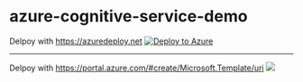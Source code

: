 # azure-cognitive-service-demo

Delpoy with https://azuredeploy.net
[![Deploy to Azure](https://azuredeploy.net/deploybutton.png)](https://azuredeploy.net/)

<hr>

Delpoy with https://portal.azure.com/#create/Microsoft.Template/uri
<a href="https://portal.azure.com/#create/Microsoft.Template/uri/https%3A%2F%2Fraw.githubusercontent.com%2Fmaye-msft%2Fazure-cognitive-service-demo%2Fmaster%2Fazuredeploy.json" target="_blank">
  <img src="http://azuredeploy.net/deploybutton.png"/>
</a>


